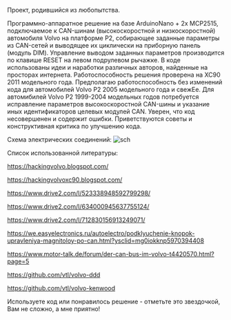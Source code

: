 Проект, родившийся из любопытства.

Программно-аппаратное решение на базе ArduinoNano + 2x MCP2515, подключаемое к CAN-шинам (высокоскоростной и низкоскоростной) автомобиля Volvo на платформе P2,
собирающее заданные параметры из CAN-сетей и выводящее их циклически на приборную панель (модуль DIM). 
Управление выводом заданных параметров производится по клавише RESET на левом подрулевом рычажке.
В коде использованы идеи и наработки различных авторов, найденные на просторах интернета.
Работоспособность решения проверена на XC90 2011 модельного года. 
Предполагаю работоспособность без изменений кода для автомобилей Volvo P2 2005 модельного года и свежЕе.
Для автомибилей Volvo P2 1999-2004 модельных годов потребуется исправление параметров высокоскоростной CAN-шины и указание иных идентификаторов целевых модулей CAN.
Уверен, что код несовершенен и содержит ошибки. Приветствуются советы и конструктивная критика по улучшению кода.

Схема электрических соединений:
![sch](https://github.com/user-attachments/assets/a9c4d5ac-88a2-4806-ad35-0f1725c3ff0b)

Список использованной литературы:

https://hackingvolvo.blogspot.com/

https://hackingvolvoxc90.blogspot.com/

https://www.drive2.com/l/523338948592799298/

https://www.drive2.com/l/634000945637755124/

https://www.drive2.com/l/712830156913249071/

https://we.easyelectronics.ru/autoelectro/podklyuchenie-knopok-upravleniya-magnitoloy-po-can.html?ysclid=mg0iokknp5970394408

https://www.motor-talk.de/forum/der-can-bus-im-volvo-t4420570.html?page=5

https://github.com/vtl/volvo-ddd

https://github.com/vtl/volvo-kenwood


Используете код или понравилось решение - отметьте это звездочкой, Вам не сложно, а мне приятно!
